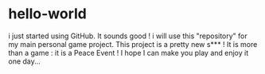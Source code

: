 # hello-world
i just started using GitHub. It sounds good ! 
i will use this "repository" for my main personal game project.
This project is a pretty new s*** ! 
It is more than a game : it is a Peace Event !
I hope I can make you play and enjoy it one day...
